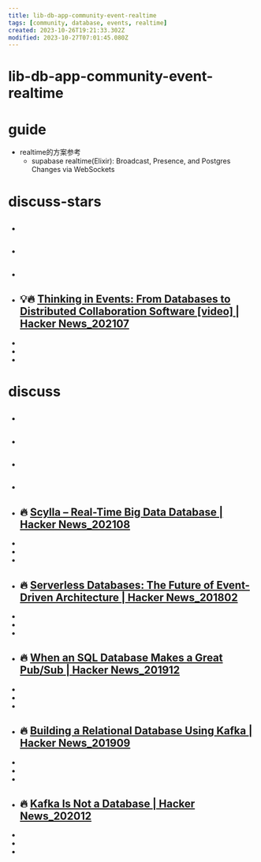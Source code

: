 ```yaml
---
title: lib-db-app-community-event-realtime
tags: [community, database, events, realtime]
created: 2023-10-26T19:21:33.302Z
modified: 2023-10-27T07:01:45.080Z
---
```


# lib-db-app-community-event-realtime

# guide

- realtime的方案参考
  - supabase realtime(Elixir): Broadcast, Presence, and Postgres Changes via WebSockets
# discuss-stars
- ## 

- ## 

- ## 

- ## 💡🔥 [Thinking in Events: From Databases to Distributed Collaboration Software [video] | Hacker News_202107](https://news.ycombinator.com/item?id=27824509)
- 
- 
- 

# discuss
- ## 

- ## 

- ## 

- ## 

- ## 🔥 [Scylla – Real-Time Big Data Database | Hacker News_202108](https://news.ycombinator.com/item?id=28294501)
- 
- 
- 

- ## 🔥 [Serverless Databases: The Future of Event-Driven Architecture | Hacker News_201802](https://news.ycombinator.com/item?id=16376727)
- 
- 
- 

- ## 🔥 [When an SQL Database Makes a Great Pub/Sub | Hacker News_201912](https://news.ycombinator.com/item?id=21834152)
- 
- 
- 

- ## 🔥 [Building a Relational Database Using Kafka | Hacker News_201909](https://news.ycombinator.com/item?id=21048822)
- 
- 
- 

- ## 🔥 [Kafka Is Not a Database | Hacker News_202012](https://news.ycombinator.com/item?id=25346851)
- 
- 
- 
